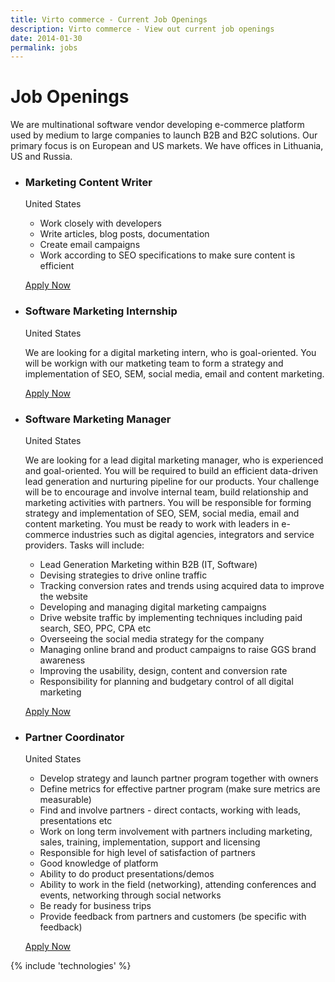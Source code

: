 ```yaml
---
title: Virto commerce - Current Job Openings
description: Virto commerce - View out current job openings
date: 2014-01-30
permalink: jobs
---
```

<div class="partner __responsive">
	<h1 class="head-title">Job Openings</h1>
	<p class="text">We are multinational software vendor developing e-commerce platform used by medium to large companies to launch B2B and B2C solutions. Our primary focus is on European and US markets. We have offices in Lithuania, US and Russia.</p>
	<ul class="list">
		<li class="list-item">
			<div class="list-info">
				<h3>Marketing Content Writer</h3>
				<p class="country">United States</p>
				<p class="text">
					<ul class="list">
						<li>Work closely with developers</li>
						<li>Write articles, blog posts, documentation</li>
						<li>Create email campaigns</li>
						<li>Work according to SEO specifications to make sure content is efficient</li>
					</ul>
				</p>
				<a class="button" href="/jobs/apply?jid=ContentWriter" rel="nofollow">Apply Now</a>
			</div>
		</li>
		<li class="list-item">
			<div class="list-info">
				<h3>Software Marketing Internship</h3>
				<p class="country">United States</p>
				<p class="text">We are looking for a digital marketing intern, who is goal-oriented. You will be workign with our matketing team to form a strategy and implementation of SEO, SEM, social media, email and content marketing.</p>
				<a class="button" href="/jobs/apply?jid=SoftwareMarketingIntern" rel="nofollow">Apply Now</a>
			</div>
		</li>	
		<li class="list-item">
			<div class="list-info">
				<h3>Software Marketing Manager</h3>
				<p class="country">United States</p>
				<p class="text">We are looking for a lead digital marketing manager, who is experienced and goal-oriented. You will be required to build an efficient data-driven lead generation and nurturing pipeline for our products. Your challenge will be to encourage and involve internal team, build relationship and marketing activities with partners. You will be responsible for forming strategy and implementation of SEO, SEM, social media, email and content marketing. You must be ready to work with leaders in e-commerce industries such as digital agencies, integrators and service providers. Tasks will include:
				<ul class="list">
					<li>Lead Generation Marketing within B2B (IT, Software)</li>
					<li>Devising strategies to drive online traffic</li>
					<li>Tracking conversion rates and trends using acquired data to improve the website</li>
					<li>Developing and managing digital marketing campaigns</li>
					<li>Drive website traffic by implementing techniques including paid search, SEO, PPC, CPA etc</li>
					<li>Overseeing the social media strategy for the company</li>
					<li>Managing online brand and product campaigns to raise GGS brand awareness</li>
					<li>Improving the usability, design, content and conversion rate</li>
					<li>Responsibility for planning and budgetary control of all digital marketing</li>
				</ul>
				</p>
				<a class="button" href="/jobs/apply?jid=SoftwareMarketing" rel="nofollow">Apply Now</a>
			</div>
		</li>
		<li class="list-item">
			<div class="list-info">
				<h3>Partner Coordinator</h3>
				<p class="country">United States</p>
				<p class="text">
				<ul class="list">
					<li>Develop strategy and launch partner program together with owners</li>
					<li>Define metrics for effective partner program (make sure metrics are measurable)</li>
					<li>Find and involve partners - direct contacts, working with leads, presentations etc</li>
					<li>Work on long term involvement with partners including marketing, sales, training, implementation, support and licensing</li>
					<li>Responsible for high level of satisfaction of partners</li>
					<li>Good knowledge of platform</li>
					<li>Ability to do product presentations/demos</li>
					<li>Ability to work in the field (networking), attending conferences and events, networking through social networks</li>
					<li>Be ready for business trips</li>
					<li>Provide feedback from partners and customers (be specific with feedback)</li>
				</ul>
				</p>
				<a class="button" href="/jobs/apply?jid=PartnerCoordinator" rel="nofollow">Apply Now</a>
			</div>
		</li>
	</ul>
</div>
{% include 'technologies' %}
